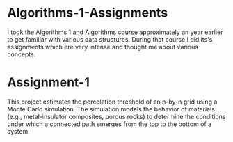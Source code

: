 # Algorithms-1-Assignments
I took the Algorithms 1 and Algorithms course approximately an year earlier to get familiar with various data structures. During that course I did its's assignments which ere very intense and thought me about various concepts.
# Assignment-1
This project estimates the percolation threshold of an n-by-n grid using a Monte Carlo simulation. The simulation models the behavior of materials (e.g., metal-insulator composites, porous rocks) to determine the conditions under which a connected path emerges from the top to the bottom of a system.


